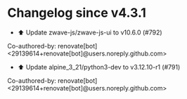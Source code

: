 # Changelog since v4.3.1
- ⬆️ Update zwave-js/zwave-js-ui to v10.6.0 (#792)

Co-authored-by: renovate[bot] <29139614+renovate[bot]@users.noreply.github.com> 
- ⬆️ Update alpine_3_21/python3-dev to v3.12.10-r1 (#791)

Co-authored-by: renovate[bot] <29139614+renovate[bot]@users.noreply.github.com> 
